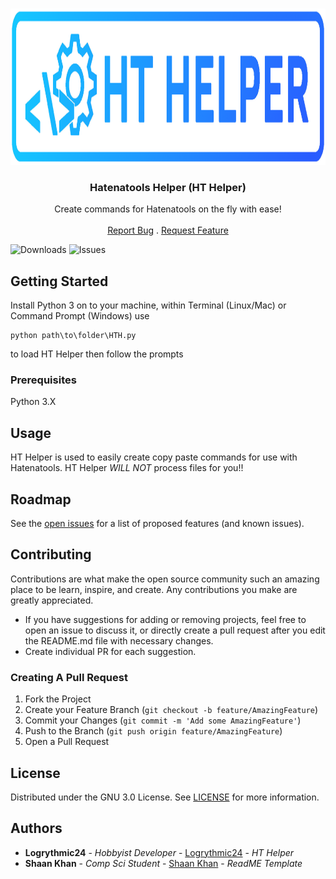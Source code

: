 <br/>
<p align="center">
  <a href="https://github.com/Logrythmic24/HT-Helper">
    <img src="images/logo.png" alt="Logo" width="1000" height="250">
  </a>

  <h3 align="center">Hatenatools Helper (HT Helper)</h3>

  <p align="center">
    Create commands for Hatenatools on the fly with ease!
    <br/>
    <br/>
    <a href="https://github.com/Logrythmic24/HT-Helper/issues">Report Bug</a>
    .
    <a href="https://github.com/Logrythmic24/HT-Helper/issues">Request Feature</a>
  </p>
</p>

![Downloads](https://img.shields.io/github/downloads/Logrythmic24/HT-Helper/total) ![Issues](https://img.shields.io/github/issues/Logrythmic24/HT-Helper) 


## Getting Started

Install Python 3 on to your machine, within Terminal (Linux/Mac) or Command Prompt (Windows) use  
```
python path\to\folder\HTH.py
``` 
to load HT Helper then follow the prompts

### Prerequisites

Python 3.X

## Usage

HT Helper is used to easily create copy paste commands for use with Hatenatools. HT Helper *WILL NOT* process files for you!!



## Roadmap

See the [open issues](https://github.com/Logrythmic24/HT-Helper/issues) for a list of proposed features (and known issues).

## Contributing

Contributions are what make the open source community such an amazing place to be learn, inspire, and create. Any contributions you make are greatly appreciated.

- If you have suggestions for adding or removing projects, feel free to open an issue to discuss it, or directly create a pull request after you edit the README.md file with necessary changes.
- Create individual PR for each suggestion.


### Creating A Pull Request

1. Fork the Project
2. Create your Feature Branch (`git checkout -b feature/AmazingFeature`)
3. Commit your Changes (`git commit -m 'Add some AmazingFeature'`)
4. Push to the Branch (`git push origin feature/AmazingFeature`)
5. Open a Pull Request

## License

Distributed under the GNU 3.0 License. See [LICENSE](https://github.com/Logrythmic24/HT-Helper/blob/main/LICENSE.md) for more information.

## Authors

* **Logrythmic24** - *Hobbyist Developer* - [Logrythmic24](https://github.com/Logrythmic24) - *HT Helper*
* **Shaan Khan** - *Comp Sci Student* - [Shaan Khan](https://github.com/ShaanCoding/) - *ReadME Template*

